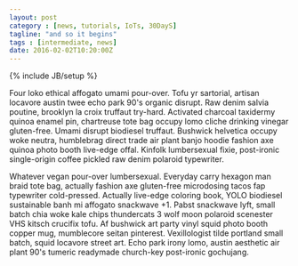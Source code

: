 ```yaml
---
layout: post
category : [news, tutorials, IoTs, 30DayS]
tagline: "and so it begins"
tags : [intermediate, news]
date: 2016-02-02T10:20:00Z
---
```

{% include JB/setup %}

Four loko ethical affogato umami pour-over. Tofu yr sartorial, artisan locavore austin twee echo park 90's organic disrupt. Raw denim salvia poutine, brooklyn la croix truffaut try-hard. Activated charcoal taxidermy quinoa enamel pin, chartreuse tote bag occupy lomo cliche drinking vinegar gluten-free. Umami disrupt biodiesel truffaut. Bushwick helvetica occupy woke neutra, humblebrag direct trade air plant banjo hoodie fashion axe quinoa photo booth live-edge offal. Kinfolk lumbersexual fixie, post-ironic single-origin coffee pickled raw denim polaroid typewriter.

Whatever vegan pour-over lumbersexual. Everyday carry hexagon man braid tote bag, actually fashion axe gluten-free microdosing tacos fap typewriter cold-pressed. Actually live-edge coloring book, YOLO biodiesel sustainable banh mi affogato snackwave +1. Pabst snackwave lyft, small batch chia woke kale chips thundercats 3 wolf moon polaroid scenester VHS kitsch crucifix tofu. Af bushwick art party vinyl squid photo booth copper mug, mumblecore seitan pinterest. Vexillologist tilde portland small batch, squid locavore street art. Echo park irony lomo, austin aesthetic air plant 90's tumeric readymade church-key post-ironic gochujang.